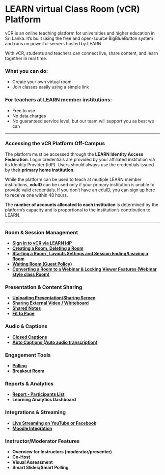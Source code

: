 # LEARN virtual Class Room (vCR) Platform

vCR is an online teaching platform for universities and higher education in Sri Lanka. It’s built using the free and open-source BigBlueButton system and runs on powerful servers hosted by LEARN.

With vCR, students and teachers can connect live, share content, and learn together in real time.

### What you can do:

* Create your own virtual room
* Join classes easily using a simple link

### For teachers at LEARN member institutions:

* Free to use
* No data charges
* No guaranteed service level, but our team will support you as best we can

---

### Accessing the vCR Platform Off-Campus

The platform must be accessed through the **LEARN Identity Access Federation**. Login credentials are provided by your affiliated institution via its Identity Provider (IdP). Users should always use the credentials issued by their **primary home institution**.

While the platform can be used to teach at multiple LEARN member institutions, **eduID** can be used only if your primary institution is unable to provide valid credentials. If you don’t have an eduID, you can [sign up here](#) to receive one within 48 hours.

The **number of accounts allocated to each institution** is determined by the platform’s capacity and is proportional to the institution’s contribution to LEARN.

---

###  **Room & Session Management**

* **[Sign in to vCR via LEARN IdP](https://github.com/LEARN-LK/VCR/blob/main/signintoVCR.md)**
* **[Creating a Room, Deleting a Room](https://github.com/LEARN-LK/VCR/blob/main/Create%26DeleteRoom.md)**
* **[Starting a Room , Layouts Settings  and Session Ending/Leaving a Room](https://github.com/LEARN-LK/VCR/blob/main/start&Ending-room.md)**
* **[Waiting Room (Guest Policy](https://github.com/LEARN-LK/VCR/blob/main/waitingRoom.md))**
* **[Converting a Room to a Webinar & Locking Viewer Features (Webinar style class Room)](https://github.com/LEARN-LK/VCR/blob/main/Webinar-mood.md)**


###  **Presentation & Content Sharing**

* **[Uploading Presentation/Sharing Screen](https://github.com/LEARN-LK/VCR/blob/main/uplord-ppt%26sharing.md)**
* **[Sharing External Video / Whiteboard](https://github.com/LEARN-LK/VCR/blob/main/Sharing-External-Video%26whiteboard.md)**
* **[Shared Notes](https://github.com/LEARN-LK/VCR/blob/main/sharenote.md)**
* **[Fit to Page](https://github.com/LEARN-LK/VCR/blob/main/fittopage.md)**


###  **Audio & Captions**

* **[Closed Captions](https://github.com/LEARN-LK/VCR/blob/main/closed-caption.md)**
* **[Auto Captions (Auto audio transcription)](https://github.com/LEARN-LK/VCR/blob/main/auto-caption.md)**


###  **Engagement Tools**

* **[Polling](https://github.com/LEARN-LK/VCR/blob/main/polling.md)**
* **[Breakout Room](https://github.com/LEARN-LK/VCR/blob/main/breakout-room.md)**


###  **Reports & Analytics**

* **[Report - Participants List](https://github.com/LEARN-LK/VCR/blob/main/participants-list.md)**
* **Learning Analytics Dashboard**


###  **Integrations & Streaming**

* **[Live Streaming on YouTube or Facebook](https://vcr.learn.ac.lk/userguide/streaming.html)**
* **[Moodle Integration](https://github.com/LEARN-LK/lms/blob/master/Moodle%20Virtual%20Class%20Room%20(Webinar)%20.md)**

###  **Instructor/Moderator Features**

* **Overview for Instructors (moderator/presenter)**
* **Co-Host**
* **Visual Assessment**
* **Smart Slides/Smart Polling**



